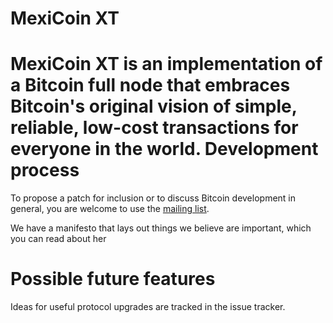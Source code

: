 MexiCoin XT
==========

MexiCoin XT is an implementation of a Bitcoin full node that embraces Bitcoin's original vision of simple, reliable, low-cost transactions for everyone in the world. 
Development process
===================

To propose a patch for inclusion or to discuss Bitcoin development in general, you are welcome to use the [mailing list](https://groups.google.com/forum/#!forum/bitcoin-xt/).

We have a manifesto that lays out things we believe are important, which you can read about her

Possible future features
========================

Ideas for useful protocol upgrades are tracked in the issue tracker.

